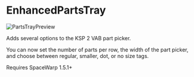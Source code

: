 ﻿# EnhancedPartsTray
 
![PartsTrayPreview](https://github.com/coldrifting/EnhancedPartsTray/assets/31460040/6c6a8b6b-485e-46f3-9d11-67fe92a95216)

Adds several options to the KSP 2 VAB part picker.

You can now set the number of parts per row, the width of the part picker,
and choose between regular, smaller, dot, or no size tags.

Requires SpaceWarp 1.5.1+
